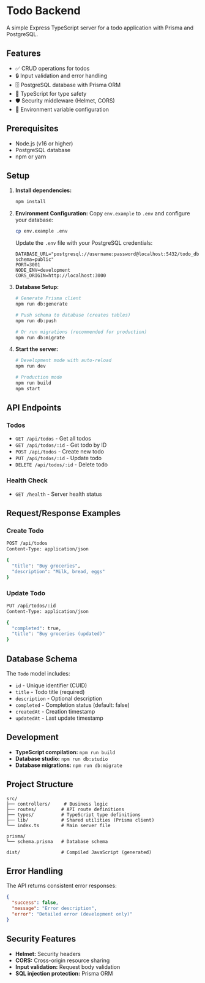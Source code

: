 # Todo Backend

A simple Express TypeScript server for a todo application with Prisma and PostgreSQL.

## Features

- ✅ CRUD operations for todos
- 🔒 Input validation and error handling
- 🗄️ PostgreSQL database with Prisma ORM
- 🚀 TypeScript for type safety
- 🛡️ Security middleware (Helmet, CORS)
- 📝 Environment variable configuration

## Prerequisites

- Node.js (v16 or higher)
- PostgreSQL database
- npm or yarn

## Setup

1. **Install dependencies:**
   ```bash
   npm install
   ```

2. **Environment Configuration:**
   Copy `env.example` to `.env` and configure your database:
   ```bash
   cp env.example .env
   ```
   
   Update the `.env` file with your PostgreSQL credentials:
   ```env
   DATABASE_URL="postgresql://username:password@localhost:5432/todo_db?schema=public"
   PORT=3001
   NODE_ENV=development
   CORS_ORIGIN=http://localhost:3000
   ```

3. **Database Setup:**
   ```bash
   # Generate Prisma client
   npm run db:generate
   
   # Push schema to database (creates tables)
   npm run db:push
   
   # Or run migrations (recommended for production)
   npm run db:migrate
   ```

4. **Start the server:**
   ```bash
   # Development mode with auto-reload
   npm run dev
   
   # Production mode
   npm run build
   npm start
   ```

## API Endpoints

### Todos

- `GET /api/todos` - Get all todos
- `GET /api/todos/:id` - Get todo by ID
- `POST /api/todos` - Create new todo
- `PUT /api/todos/:id` - Update todo
- `DELETE /api/todos/:id` - Delete todo

### Health Check

- `GET /health` - Server health status

## Request/Response Examples

### Create Todo
```bash
POST /api/todos
Content-Type: application/json

{
  "title": "Buy groceries",
  "description": "Milk, bread, eggs"
}
```

### Update Todo
```bash
PUT /api/todos/:id
Content-Type: application/json

{
  "completed": true,
  "title": "Buy groceries (updated)"
}
```

## Database Schema

The `Todo` model includes:
- `id` - Unique identifier (CUID)
- `title` - Todo title (required)
- `description` - Optional description
- `completed` - Completion status (default: false)
- `createdAt` - Creation timestamp
- `updatedAt` - Last update timestamp

## Development

- **TypeScript compilation:** `npm run build`
- **Database studio:** `npm run db:studio`
- **Database migrations:** `npm run db:migrate`

## Project Structure

```
src/
├── controllers/     # Business logic
├── routes/         # API route definitions
├── types/          # TypeScript type definitions
├── lib/            # Shared utilities (Prisma client)
└── index.ts        # Main server file

prisma/
└── schema.prisma   # Database schema

dist/               # Compiled JavaScript (generated)
```

## Error Handling

The API returns consistent error responses:
```json
{
  "success": false,
  "message": "Error description",
  "error": "Detailed error (development only)"
}
```

## Security Features

- **Helmet:** Security headers
- **CORS:** Cross-origin resource sharing
- **Input validation:** Request body validation
- **SQL injection protection:** Prisma ORM 